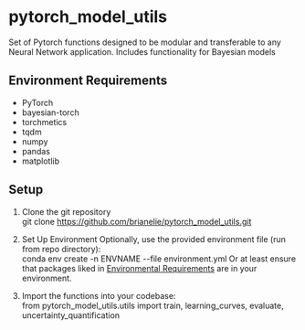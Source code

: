 # pytorch_model_utils
Set of Pytorch functions designed to be modular and transferable to any Neural Network application. Includes functionality for Bayesian models

## Environment Requirements
- PyTorch
- bayesian-torch
- torchmetics
- tqdm
- numpy
- pandas
- matplotlib

## Setup

1. Clone the git repository \
git clone https://github.com/brianelie/pytorch_model_utils.git

2. Set Up Environment
Optionally, use the provided environment file (run from repo directory): \
conda env create -n ENVNAME --file environment.yml
Or at least ensure that packages liked in [Environmental Requirements](#environment-requirements) are in your environment. 

3. Import the functions into your codebase: \
from pytorch_model_utils.utils import train, learning_curves, evaluate, uncertainty_quantification
